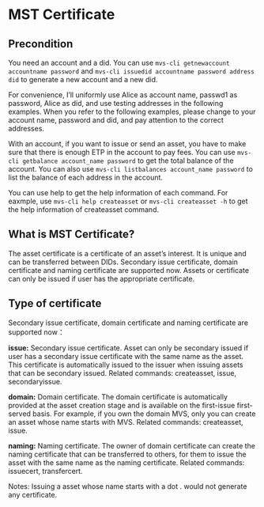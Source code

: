# MST Certificate

## Precondition

You need an account and a did. You can use `mvs-cli getnewaccount accountname password` and `mvs-cli issuedid accountname password address did` to generate a new account and a new did.

For convenience, I’ll uniformly use Alice as account name, passwd1 as password, Alice as did, and use testing addresses in the following examples. When you refer to the following examples, please change to your account name, password and did, and pay attention to the correct addresses.

With an account, if you want to issue or send an asset, you have to make sure that there is enough ETP in the account to pay fees. You can use `mvs-cli getbalance account_name password` to get the total balance of the account. You can also use `mvs-cli listbalances account_name password` to list the balance of each address in the account.

You can use help to get the help information of each command. For eaxmple, use `mvs-cli help createasset` or `mvs-cli createasset -h` to get the help information of createasset command.

## What is MST Certificate?

The asset certificate is a certificate of an asset’s interest. It is unique and can be transferred between DIDs. Secondary issue certificate, domain certificate and naming certificate are supported now. Assets or certificate can only be issued if user has the appropriate certificate.

## Type of certificate

Secondary issue certificate, domain certificate and naming certificate are supported now：

<b>issue:</b> Secondary issue certificate. Asset can only be secondary issued if user has a secondary issue certificate with the same name as the asset. This certificate is automatically issued to the issuer when issuing assets that can be secondary issued. Related commands: createasset, issue, secondaryissue.

<b>domain:</b> Domain certificate. The domain certificate is automatically provided at the asset creation stage and is available on the first-issue first-served basis. For example, if you own the domain MVS, only you can create an asset whose name starts with MVS. Related commands: createasset, issue.

<b>naming:</b> Naming certificate. The owner of domain certificate can create the naming certificate that can be transferred to others, for them to issue the asset with the same name as the naming certificate. Related commands: issuecert, transfercert.

Notes: Issuing a asset whose name starts with a dot . would not generate any certificate.
